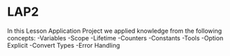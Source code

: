 # LAP2
In this Lesson Application Project we applied knowledge from the following concepts:
  -Variables
  -Scope
  -Lifetime
  -Counters
  -Constants
  -Tools
  -Option Explicit
  -Convert Types
  -Error Handling
